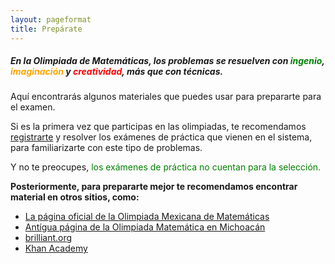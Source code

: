 ```yaml
---
layout: pageformat
title: Prepárate
---
```


##### En la Olimpiada de Matemáticas, los problemas se resuelven con <span style="color:green">ingenio</span>, <span style="color:orange">imaginación</span> y <span style="color:red">creatividad</span>, más que con técnicas.

Aquí encontrarás algunos materiales que puedes usar para prepararte para el examen.

Si es la primera vez que participas en las olimpiadas, te recomendamos  [registrarte](/registro) y resolver los exámenes de práctica que vienen en el sistema, para familiarizarte con este tipo de problemas.

Y no te preocupes, <span style="color:green">los exámenes de práctica no cuentan para la selección.</span>

<div class="shadow-lg p-3 mb-5 bg-white rounded">
        <strong><i class="fas fa-award" aria-hidden="true"></i>Posteriormente, para prepararte mejor te recomendamos encontrar material en otros sitios, como:</strong>
        <p>
        </p><ul class="list-group list-group-horizontal">
            <li class="list-group-item"><a href="https://www.ommenlinea.org/">La página oficial de la Olimpiada Mexicana de Matemáticas</a></li>
            <li class="list-group-item"><a href="http://ichi.fismat.umich.mx/omm/recursos/">Antígua página de la Olimpiada Matemática en Michoacán</a></li>
            <li class="list-group-item"><a href="https://brilliant.org">brilliant.org</a></li>
            <li class="list-group-item"><a href="https://www.khanacademy.org/">Khan Academy</a></li>
        </ul>
        <p></p>
</div>
